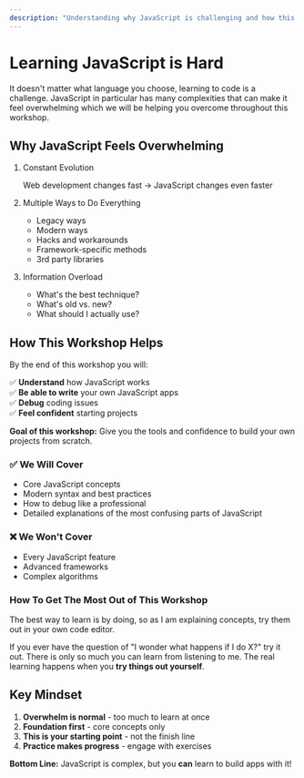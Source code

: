 ```yaml
---
description: "Understanding why JavaScript is challenging and how this workshop provides the foundation to confidently start building real projects."
---
```


# Learning JavaScript is Hard

It doesn't matter what language you choose, learning to code is a challenge. JavaScript in particular has many complexities that can make it feel overwhelming which we will be helping you overcome throughout this workshop.

## Why JavaScript Feels Overwhelming

1. Constant Evolution

   Web development changes fast → JavaScript changes even faster

2. Multiple Ways to Do Everything

   - Legacy ways
   - Modern ways
   - Hacks and workarounds
   - Framework-specific methods
   - 3rd party libraries

3. Information Overload

   - What's the best technique?
   - What's old vs. new?
   - What should I actually use?

## How This Workshop Helps

By the end of this workshop you will:

✅ **Understand** how JavaScript works  
✅ **Be able to write** your own JavaScript apps  
✅ **Debug** coding issues  
✅ **Feel confident** starting projects

**Goal of this workshop:** Give you the tools and confidence to build your own projects from scratch.

### ✅ We Will Cover

- Core JavaScript concepts
- Modern syntax and best practices
- How to debug like a professional
- Detailed explanations of the most confusing parts of JavaScript

### ❌ We Won't Cover

- Every JavaScript feature
- Advanced frameworks
- Complex algorithms

### How To Get The Most Out of This Workshop

The best way to learn is by doing, so as I am explaining concepts, try them out in your own code editor.

If you ever have the question of "I wonder what happens if I do X?" try it out. There is only so much you can learn from listening to me. The real learning happens when you **try things out yourself**.

## Key Mindset

1. **Overwhelm is normal** - too much to learn at once
2. **Foundation first** - core concepts only
3. **This is your starting point** - not the finish line
4. **Practice makes progress** - engage with exercises

**Bottom Line:** JavaScript is complex, but you **can** learn to build apps with it!
